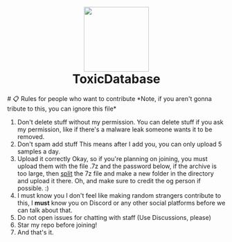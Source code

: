 <h1 align="center">
  <br>
  <img src=https://cdn-icons-png.flaticon.com/512/10270/10270175.png width="150">
  <br>
  ToxicDatabase
  <br>
</h1>
# 📋 Rules for people who want to contribute
*Note, if you aren't gonna tribute to this, you can ignore this file*

1. Don't delete stuff without my permission.
   You can delete stuff if you ask my permission, like if there's a malware leak someone wants it to be removed.
2. Don't spam add stuff
   This means after I add you, you can only upload 5 samples a day.
3. Upload it correctly
   Okay, so if you're planning on joining, you must upload them with the file .7z and the password below, if the archive is too large, then [split](https://youtu.be/mN-xGG2nhQY?si=kCG6HTc5BHKDvA-b) the 7z file and make a new folder in the directory and upload it there. Oh, and make sure to credit the og person if possible. :)
4. I must know you
   I don't feel like making random strangers contribute to this, I **must** know you on Discord or any other social platforms before we can talk about that.
5. Do not open issues for chatting with staff (Use Discussions, please)
6. Star my repo before joining!
7. And that's it.
